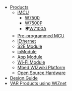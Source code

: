  * [Products]()
   * [iMCU](doc1.md)
     * [W7500]()
     * [W7500P]()
     * 🌍[W7100A]()
   * [Pre-programmed MCU]()
   * [iEthernet]()
   * [S2E Module]()
   * [ioModule]()
   * [App Module]()
   * [Wi-Fi Module]()
   * [Mbed WIZwiki Platform]()
   * [Open Source Hardware]()
 * [Design Guide]()
 * [VAR Products using WIZnet]()
